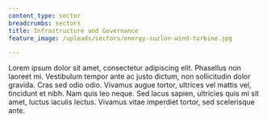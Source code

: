 ```yaml
---
content_type: sector
breadcrumbs: sectors
title: Infrastructure and Governance
feature_image: /uploads/sectors/energy-suzlon-wind-turbine.jpg

---
```


Lorem ipsum dolor sit amet, consectetur adipiscing elit. Phasellus non laoreet mi. Vestibulum tempor ante ac justo dictum, non sollicitudin dolor gravida. Cras sed odio odio. Vivamus augue tortor, ultrices vel mattis vel, tincidunt et nibh. Nam quis leo neque. Sed lacus sapien, ultricies quis mi sit amet, luctus iaculis lectus. Vivamus vitae imperdiet tortor, sed scelerisque ante.
